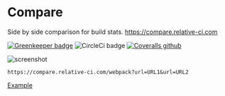 # Compare

Side by side comparison for build stats. https://compare.relative-ci.com

[![Greenkeeper badge](https://badges.greenkeeper.io/relative-ci/compare.svg)](https://greenkeeper.io/)
![CircleCi badge](https://img.shields.io/circleci/project/github/relative-ci/compare/master.svg)
[![Coveralls github](https://img.shields.io/coveralls/github/relative-ci/compare.svg)](https://coveralls.io/github/relative-ci/compare)

![screenshot](https://www.dropbox.com/s/1womnjyay3hi4ly/compare-screenshot.jpg?raw=1)

```
https://compare.relative-ci.com/webpack?url=URL1&url=URL2
```

[Example](https://compare.relative-ci.com/webpack?url=https://gist.githubusercontent.com/vio/9cb2599efaf3dbf35f57d807aab455f0/raw/6b51be51c06dae2480c596c0252fbc04337af77c/react-hn.webpack.stats.1.json&url=https://gist.githubusercontent.com/vio/289e45ca0f329c58bfea9331a5606d91/raw/590d51bb5afffd3f4d898bc2459ab115fa638adb/react-hn.webpack.stats.0.json)
